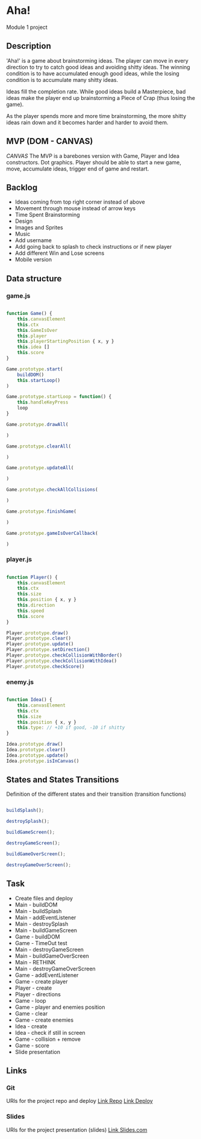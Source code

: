 # Aha!

Module 1 project

## Description

'Aha!' is a game about brainstorming ideas. The player can move in every direction to try to catch good ideas and avoiding shitty ideas. The winning condition is to have accumulated enough good ideas, while the losing condition is to accumulate many shitty ideas. 

Ideas fill the completion rate. While good ideas build a Masterpiece, bad ideas make the player end up brainstorming a Piece of Crap (thus losing the game).

As the player spends more and more time brainstorming, the more shitty ideas rain down and it becomes harder and harder to avoid them.


## MVP (DOM - CANVAS)
*CANVAS*
The MVP is a barebones version with Game, Player and Idea constructors. Dot graphics. Player should be able to start a new game, move, accumulate ideas, trigger end of game and restart.

## Backlog
- Ideas coming from top right corner instead of above
- Movement through mouse instead of arrow keys
- Time Spent Brainstorming
- Design
- Images and Sprites
- Music
- Add username
- Add going back to splash to check instructions or if new player
- Add different Win and Lose screens
- Mobile version


## Data structure
### game.js
```javascript

function Game() {
    this.canvasElement
    this.ctx
    this.GameIsOver
    this.player
    this.playerStartingPosition { x, y }
    this.idea []
    this.score
}

Game.prototype.start(
    buildDOM()
    this.startLoop()
)

Game.prototype.startLoop = function() {
    this.handleKeyPress
    loop
}

Game.prototype.drawAll(

)

Game.prototype.clearAll(

)

Game.prototype.updateAll(

)

Game.prototype.checkAllCollisions(

)

Game.prototype.finishGame(

)

Game.prototype.gameIsOverCallback(

)

```
### player.js
```javascript

function Player() {
    this.canvasElement
    this.ctx
    this.size
    this.position { x, y }
    this.direction
    this.speed
    this.score
}

Player.prototype.draw()
Player.prototype.clear()
Player.prototype.update()
Player.prototype.setDirection()
Player.prototype.checkCollisionWithBorder()
Player.prototype.checkCollisionWithIdea()
Player.prototype.checkScore()

```
### enemy.js
```javascript

function Idea() {
    this.canvasElement
    this.ctx
    this.size
    this.position { x, y }
    this.type: // +10 if good, -10 if shitty
}

Idea.prototype.draw()
Idea.prototype.clear()
Idea.prototype.update()
Idea.prototype.isInCanvas()

```


## States and States Transitions
Definition of the different states and their transition (transition functions)
```javascript

buildSplash();

destroySplash();

buildGameScreen();

destroyGameScreen();

buildGameOverScreen();

destroyGameOverScreen();


```

## Task
- Create files and deploy
- Main - buildDOM
- Main - buildSplash
- Main - addEventListener
- Main - destroySplash
- Main - buildGameScreen
- Game - buildDOM
- Game - TimeOut test
- Main - destroyGameScreen
- Main - buildGameOverScreen
- Main - RETHINK
- Main - destroyGameOverScreen
- Game - addEventListener
- Game - create player
- Player - create
- Player - directions
- Game - loop
- Game - player and enemies position 
- Game - clear
- Game - create enemies
- Idea - create
- Idea - check if still in screen
- Game - collision + remove
- Game - score
- Slide presentation

## Links


### Git
URls for the project repo and deploy
[Link Repo](https://github.com/ceciliabarudi/aha.git)
[Link Deploy]()


### Slides
URls for the project presentation (slides)
[Link Slides.com](http://slides.com)